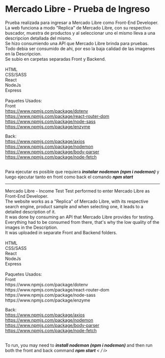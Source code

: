 # Mercado Libre - Prueba de Ingreso
Prueba realizada para ingresar a Mercado Libre como Front-End Developer. <br>
La web funciona a modo "Replica" de Mercado Libre, con su respectivo buscador, muestra de productos y al seleccionar uno el mismo lleva a una descripcion detallada del mismo.<br>
Se hizo consumiendo una API que Mercado Libre brinda para pruebas. Todo debia ser consumido de ahi, por eso la baja calidad de las imagenes en la Descripcion.<br>
Se subio en carpetas separadas Front y Backend.<br>
<br>
HTML
<br>
CSS/SASS
<br>
React
<br>
NodeJs
<br>
Express
<br>
<br>
Paquetes Usados:
<br>
Front
<br>
https://www.npmjs.com/package/dotenv
<br>
https://www.npmjs.com/package/react-router-dom
<br>
https://www.npmjs.com/package/node-sass
<br>
https://www.npmjs.com/package/enzyme
<br>

Back:
<br>
https://www.npmjs.com/package/axios
<br>
https://www.npmjs.com/package/nodemon
<br>
https://www.npmjs.com/package/body-parser
<br>
https://www.npmjs.com/package/node-fetch
<br>
<br>

Para ejecutar es posible que requiera <b><i>instalar nodemon (npm i nodemon)</b></i> y luego ejecutar tanto en front como back el comando <b><i>npm start</b></i>
<hr>
Mercado Libre - Income Test
Test performed to enter Mercado Libre as Front-End Developer.<br>
The website works as a "Replica" of Mercado Libre, with its respective search engine, product sample and when selecting one, it leads to a detailed description of it.<br>
It was done by consuming an API that Mercado Libre provides for testing. Everything had to be consumed from there, that's why the low quality of the images in the Description.<br>
It was uploaded in separate Front and Backend folders.<br>
<br>
HTML
<br>
CSS/SASS
<br>
React
<br>
NodeJs
<br>
Express
<br>
<br>
Paquetes Usados:
<br>
Front
<br>
https://www.npmjs.com/package/dotenv
<br>
https://www.npmjs.com/package/react-router-dom
<br>
https://www.npmjs.com/package/node-sass
<br>
https://www.npmjs.com/package/enzyme
<br>

Back:
<br>
https://www.npmjs.com/package/axios
<br>
https://www.npmjs.com/package/nodemon
<br>
https://www.npmjs.com/package/body-parser
<br>
https://www.npmjs.com/package/node-fetch
<br>
<br>

To run, you may need to <b> <i> install nodemon (npm i nodemon) </b> </i> and then run both the front and back command <b> <i> npm start </b> < / i>
